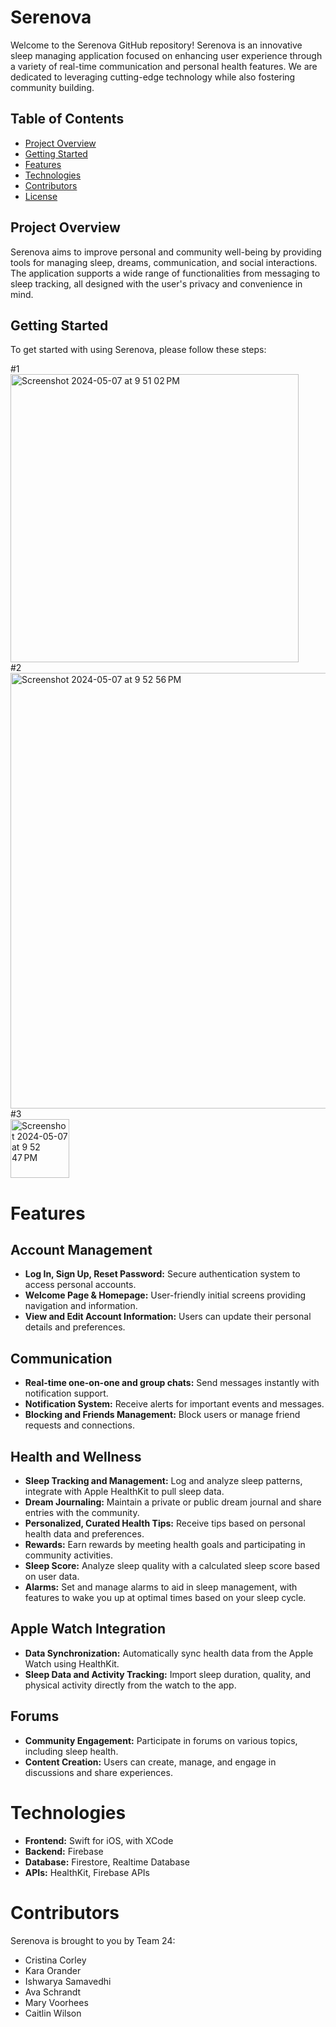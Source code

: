 # Serenova

Welcome to the Serenova GitHub repository! Serenova is an innovative sleep managing application focused on enhancing user experience through a variety of real-time communication and personal health features. We are dedicated to leveraging cutting-edge technology while also fostering community building.

## Table of Contents

- [Project Overview](#project-overview)
- [Getting Started](#getting-started)
- [Features](#features)
- [Technologies](#technologies)
- [Contributors](#contributors)
- [License](#license)

## Project Overview

Serenova aims to improve personal and community well-being by providing tools for managing sleep, dreams, communication, and social interactions. The application supports a wide range of functionalities from messaging to sleep tracking, all designed with the user's privacy and convenience in mind.

## Getting Started

To get started with using Serenova, please follow these steps:

#1 <br>
<img width="461" alt="Screenshot 2024-05-07 at 9 51 02 PM" src="https://github.com/karaorander/Serenova/assets/110862728/4dedde20-1567-4572-a64b-f793b5216b86">
<br> #2 <br>
<img width="697" alt="Screenshot 2024-05-07 at 9 52 56 PM" src="https://github.com/karaorander/Serenova/assets/110862728/324ec43a-8d54-4f00-84ae-d1d8e4985561">
<br> #3 <br>
<img width="94" alt="Screenshot 2024-05-07 at 9 52 47 PM" src="https://github.com/karaorander/Serenova/assets/110862728/93b571bd-64b5-4271-9495-c6e035e8266d">

# Features
## Account Management
- **Log In, Sign Up, Reset Password:** Secure authentication system to access personal accounts.
- **Welcome Page & Homepage:** User-friendly initial screens providing navigation and information.
- **View and Edit Account Information:** Users can update their personal details and preferences.

## Communication
- **Real-time one-on-one and group chats:** Send messages instantly with notification support.
- **Notification System:** Receive alerts for important events and messages.
- **Blocking and Friends Management:** Block users or manage friend requests and connections.

## Health and Wellness
- **Sleep Tracking and Management:** Log and analyze sleep patterns, integrate with Apple HealthKit to pull sleep data.
- **Dream Journaling:** Maintain a private or public dream journal and share entries with the community.
- **Personalized, Curated Health Tips:** Receive tips based on personal health data and preferences.
- **Rewards:** Earn rewards by meeting health goals and participating in community activities.
- **Sleep Score:** Analyze sleep quality with a calculated sleep score based on user data.
- **Alarms:** Set and manage alarms to aid in sleep management, with features to wake you up at optimal times based on your sleep cycle.

## Apple Watch Integration
- **Data Synchronization:** Automatically sync health data from the Apple Watch using HealthKit.
- **Sleep Data and Activity Tracking:** Import sleep duration, quality, and physical activity directly from the watch to the app.

## Forums
- **Community Engagement:** Participate in forums on various topics, including sleep health.
- **Content Creation:** Users can create, manage, and engage in discussions and share experiences.

# Technologies
- **Frontend:** Swift for iOS, with XCode
- **Backend:** Firebase
- **Database:** Firestore, Realtime Database
- **APIs:** HealthKit, Firebase APIs

# Contributors
Serenova is brought to you by Team 24:
- Cristina Corley
- Kara Orander
- Ishwarya Samavedhi
- Ava Schrandt
- Mary Voorhees
- Caitlin Wilson
